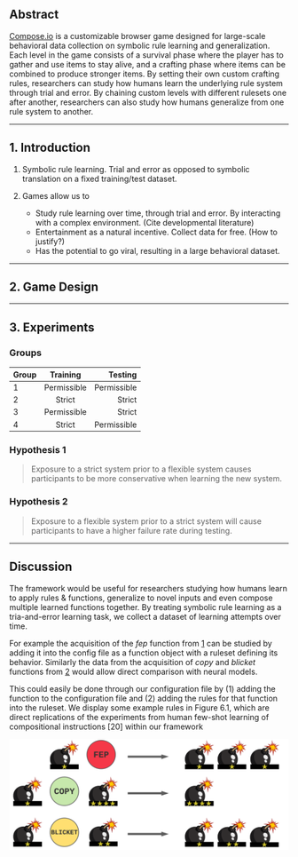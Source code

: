 ## Abstract

[Compose.io](https://compose-io.netlify.app/) is a customizable browser game designed for large-scale behavioral data collection on symbolic rule learning and generalization. Each level in the game consists of a survival phase where the player has to gather and use items to stay alive, and a crafting phase where items can be combined to produce stronger items. By setting their own custom crafting rules, researchers can study how humans learn the underlying rule system through trial and error. By chaining custom levels with different rulesets one after another, researchers can also study how humans generalize from one rule system to another. 

---

## 1. Introduction

1. Symbolic rule learning. Trial and error as opposed to symbolic translation on a fixed training/test dataset. 


2. Games allow us to 
    - Study rule learning over time, through trial and error. By interacting with a complex environment. (Cite developmental literature)
    - Entertainment as a natural incentive. Collect data for free. (How to justify?)
    - Has the potential to go viral, resulting in a large behavioral dataset.  

---
## 2. Game Design 

 
---
## 3. Experiments

### Groups

| Group   |      Training      |  Testing |
|----------|:-------------:|------:|
| 1 |  Permissible | Permissible |
| 2 |    Strict   |   Strict |
| 3 | Permissible |    Strict |
| 4 |  Strict | Permissible |

### Hypothesis 1

> Exposure to a strict system prior to a flexible system causes participants to be more conservative when learning the new system. 



### Hypothesis 2
> Exposure to a flexible system prior to a strict system will cause participants to have a higher failure rate during testing.

---

## Discussion 
The framework would be useful for researchers studying how humans learn to apply rules \& functions, generalize to novel inputs and even compose multiple learned functions together. By treating symbolic rule learning as a tria-and-error learning task, we collect a dataset of learning attempts over time. 

For example the acquisition of the _fep_ function from [1](https://arxiv.org/pdf/1901.04587.pdf) can be studied by adding it into the config file as a function object with a ruleset defining its behavior. Similarly the data from the acquisition of _copy_ and _blicket_ functions from [2](https://arxiv.org/abs/1908.08351) would allow direct comparison with neural models.


This could easily be done through our configuration file by (1) adding the function to the configuration file and (2) adding the rules for that function into the ruleset. We display some example rules in Figure 6.1, which are direct replications of the experiments from human few-shot learning of compositional instructions [20] within our framework

![](functions1.png)
